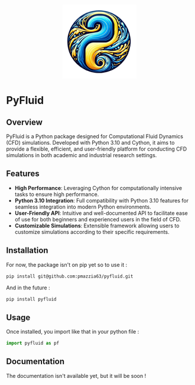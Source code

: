 <p align="center">
  <img src="_static/logo.png" width="200" alt="PyFluid Simulation logo">
</p>

# PyFluid


## Overview
PyFluid is a Python package designed for Computational Fluid Dynamics (CFD) simulations. Developed with Python 3.10 and Cython, it aims to provide a flexible, efficient, and user-friendly platform for conducting CFD simulations in both academic and industrial research settings.

## Features
- **High Performance**: Leveraging Cython for computationally intensive tasks to ensure high performance.
- **Python 3.10 Integration**: Full compatibility with Python 3.10 features for seamless integration into modern Python environments.
- **User-Friendly API**: Intuitive and well-documented API to facilitate ease of use for both beginners and experienced users in the field of CFD.
- **Customizable Simulations**: Extensible framework allowing users to customize simulations according to their specific requirements.

## Installation
For now, the package isn't on pip yet so to use it :

```bash
pip install git@github.com:pmazzia63/pyfluid.git
```

And in the future :
```bash
pip install pyfluid
```


## Usage
Once installed, you import like that in your python file :

```python
import pyfluid as pf
```

## Documentation
The documentation isn't available yet, but it will be soon !
